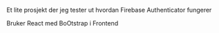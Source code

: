 Et lite prosjekt der jeg tester ut hvordan Firebase Authenticator fungerer

Bruker React med BoOtstrap i Frontend